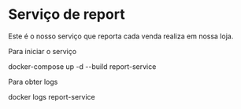 # Serviço de report

Este é o nosso serviço que reporta cada venda realiza em nossa loja.

Para iniciar o serviço

docker-compose up -d --build report-service

Para obter logs

docker logs report-service